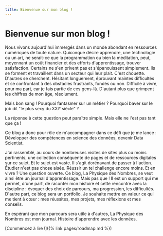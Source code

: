 ```yaml
---
title: Bienvenue sur mon blog !
---
```


# Bienvenue sur mon blog !


Nous vivons aujourd'hui immergés dans un monde abondant en ressources numériques de toute nature.
Quiconque désire apprendre, une technologie ou un art, ne serait-ce que la programmation ou bien la méditation, peut, moyennant un coût financier et des efforts d'apprentissage, trouver satisfaction.
Certains ne s'en privent pas et s'épanouissent simplement. Ils se forment et travaillent dans un secteur qui leur plait. C'est chouette. 
D'autres se cherchent. Hésitant longuement, éprouvant maintes difficultés et se confrontant à des obstacles frustrants, fondés ou non. Difficile à vivre, pour ma part, car je fais partie de ces gens-là. D'autant plus que grimpent les chiffres de mon âge, résolument.

Mais bon sang ! Pourquoi fantasmer sur un métier ? Pourquoi baver sur le job dit "le plus sexy du XXIᵉ siècle" ?

La réponse à cette question peut paraître simple. Mais elle ne l'est pas tant que ça !

Ce blog a donc pour rôle de m'accompagner dans ce défi que je me lance : Développer des compétences en science des données, devenir Data Scientist.

J'ai rassemblé, au cours de nombreuses visites de sites plus ou moins pertinents, une collection conséquente de pages et de ressources digitales sur ce sujet. Et le sujet est vaste.
Il s'agit dorénavant de passer à l'action. Étudier n'est pas chose aisée. Réussir un tel challenge encore moins. Et en vivre ? Une question ouverte.
Ce blog, La Physique des Nombres, se veut ainsi être un journal d'apprentissage. Mais pas que !
Il est un support qui me permet, d'une part, de raconter mon histoire et cette rencontre avec la discipline : évoquer des choix de parcours, ma progression, les difficultés. D'autre part, ce blog sera un portfolio. Je souhaite mettre en valeur ce qui me tient à cœur :  mes réussites, mes projets, mes réflexions et mes conseils. 

En espérant que mon parcours sera utile à d'autres, La Physique des Nombres est mon journal. Histoire d'apprendre avec les données.

[Commencez à lire !]({% link pages/roadmap.md %})
